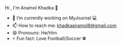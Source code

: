 Hi , I'm Anamol Khadka 👋

- 🔭 I’m currently working on MyJournal :computer:
- 📫 How to reach me: khadkaanamol8@gmail.com
- 😄 Pronouns: He/Him
- ⚡ Fun fact: Love Football/Soccer :soccer:

